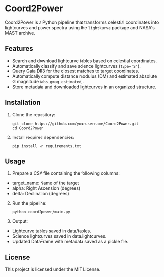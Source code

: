 # Coord2Power

Coord2Power is a Python pipeline that transforms celestial coordinates into lightcurves and power spectra using the `lightkurve` package and NASA's MAST archive.

## Features
- Search and download lightcurve tables based on celestial coordinates.
- Automatically classify and save science lightcurves (`type='S'`).
- Query Gaia DR3 for the closest matches to target coordinates.
- Automatically compute distance modulus (DM) and estimated absolute G magnitude (`abs_gmag_estimated`).
- Store metadata and downloaded lightcurves in an organized structure.

## Installation
1. Clone the repository:
   ```
   git clone https://github.com/yourusername/Coord2Power.git
   cd Coord2Power
   ```
2. Install required dependencies:
   ```
   pip install -r requirements.txt
   ```
## Usage
1. Prepare a CSV file containing the following columns:

* target_name: Name of the target
* alpha: Right Ascension (degrees)
* delta: Declination (degrees)

2. Run the pipeline:
   ```
   python coord2power/main.py
   ````
3. Output:

* Lightcurve tables saved in data/tables.
* Science lightcurves saved in data/lightcurves.
* Updated DataFrame with metadata saved as a pickle file.

## License
   This project is licensed under the MIT License.
